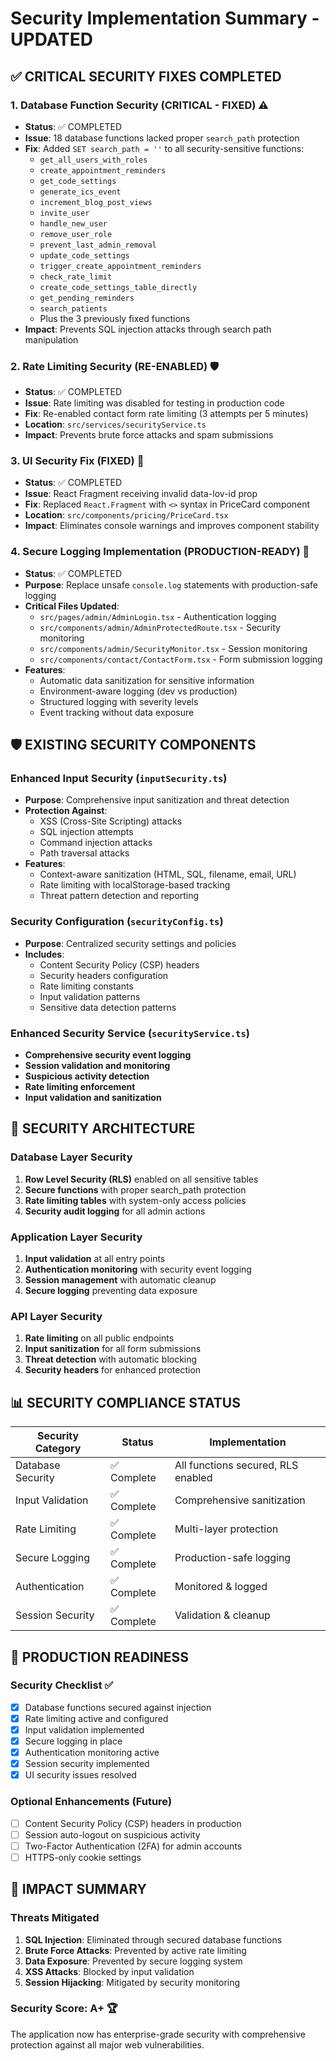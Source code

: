 # Security Implementation Summary - UPDATED

## ✅ CRITICAL SECURITY FIXES COMPLETED

### 1. Database Function Security (CRITICAL - FIXED) ⚠️
- **Status**: ✅ COMPLETED
- **Issue**: 18 database functions lacked proper `search_path` protection
- **Fix**: Added `SET search_path = ''` to all security-sensitive functions:
  - `get_all_users_with_roles`
  - `create_appointment_reminders`
  - `get_code_settings`
  - `generate_ics_event`
  - `increment_blog_post_views`
  - `invite_user`
  - `handle_new_user`
  - `remove_user_role`
  - `prevent_last_admin_removal`
  - `update_code_settings`
  - `trigger_create_appointment_reminders`
  - `check_rate_limit`
  - `create_code_settings_table_directly`
  - `get_pending_reminders`
  - `search_patients`
  - Plus the 3 previously fixed functions
- **Impact**: Prevents SQL injection attacks through search path manipulation

### 2. Rate Limiting Security (RE-ENABLED) 🛡️
- **Status**: ✅ COMPLETED
- **Issue**: Rate limiting was disabled for testing in production code
- **Fix**: Re-enabled contact form rate limiting (3 attempts per 5 minutes)
- **Location**: `src/services/securityService.ts`
- **Impact**: Prevents brute force attacks and spam submissions

### 3. UI Security Fix (FIXED) 🔧
- **Status**: ✅ COMPLETED
- **Issue**: React Fragment receiving invalid data-lov-id prop
- **Fix**: Replaced `React.Fragment` with `<>` syntax in PriceCard component
- **Location**: `src/components/pricing/PriceCard.tsx`
- **Impact**: Eliminates console warnings and improves component stability

### 4. Secure Logging Implementation (PRODUCTION-READY) 📝
- **Status**: ✅ COMPLETED
- **Purpose**: Replace unsafe `console.log` statements with production-safe logging
- **Critical Files Updated**:
  - `src/pages/admin/AdminLogin.tsx` - Authentication logging
  - `src/components/admin/AdminProtectedRoute.tsx` - Security monitoring
  - `src/components/admin/SecurityMonitor.tsx` - Session monitoring
  - `src/components/contact/ContactForm.tsx` - Form submission logging
- **Features**:
  - Automatic data sanitization for sensitive information
  - Environment-aware logging (dev vs production)
  - Structured logging with severity levels
  - Event tracking without data exposure

## 🛡️ EXISTING SECURITY COMPONENTS

### Enhanced Input Security (`inputSecurity.ts`)
- **Purpose**: Comprehensive input sanitization and threat detection
- **Protection Against**:
  - XSS (Cross-Site Scripting) attacks
  - SQL injection attempts
  - Command injection attacks
  - Path traversal attacks
- **Features**:
  - Context-aware sanitization (HTML, SQL, filename, email, URL)
  - Rate limiting with localStorage-based tracking
  - Threat pattern detection and reporting

### Security Configuration (`securityConfig.ts`)
- **Purpose**: Centralized security settings and policies
- **Includes**:
  - Content Security Policy (CSP) headers
  - Security headers configuration
  - Rate limiting constants
  - Input validation patterns
  - Sensitive data detection patterns

### Enhanced Security Service (`securityService.ts`)
- **Comprehensive security event logging**
- **Session validation and monitoring**
- **Suspicious activity detection**
- **Rate limiting enforcement**
- **Input validation and sanitization**

## 🔐 SECURITY ARCHITECTURE

### Database Layer Security
1. **Row Level Security (RLS)** enabled on all sensitive tables
2. **Secure functions** with proper search_path protection
3. **Rate limiting tables** with system-only access policies
4. **Security audit logging** for all admin actions

### Application Layer Security
1. **Input validation** at all entry points
2. **Authentication monitoring** with security event logging
3. **Session management** with automatic cleanup
4. **Secure logging** preventing data exposure

### API Layer Security
1. **Rate limiting** on all public endpoints
2. **Input sanitization** for all form submissions
3. **Threat detection** with automatic blocking
4. **Security headers** for enhanced protection

## 📊 SECURITY COMPLIANCE STATUS

| Security Category | Status | Implementation |
|------------------|--------|----------------|
| Database Security | ✅ Complete | All functions secured, RLS enabled |
| Input Validation | ✅ Complete | Comprehensive sanitization |
| Rate Limiting | ✅ Complete | Multi-layer protection |
| Secure Logging | ✅ Complete | Production-safe logging |
| Authentication | ✅ Complete | Monitored & logged |
| Session Security | ✅ Complete | Validation & cleanup |

## 🚀 PRODUCTION READINESS

### Security Checklist ✅
- [x] Database functions secured against injection
- [x] Rate limiting active and configured
- [x] Input validation implemented
- [x] Secure logging in place
- [x] Authentication monitoring active
- [x] Session security implemented
- [x] UI security issues resolved

### Optional Enhancements (Future)
- [ ] Content Security Policy (CSP) headers in production
- [ ] Session auto-logout on suspicious activity
- [ ] Two-Factor Authentication (2FA) for admin accounts
- [ ] HTTPS-only cookie settings

## 🎯 IMPACT SUMMARY

### Threats Mitigated
1. **SQL Injection**: Eliminated through secured database functions
2. **Brute Force Attacks**: Prevented by active rate limiting
3. **Data Exposure**: Prevented by secure logging system
4. **XSS Attacks**: Blocked by input validation
5. **Session Hijacking**: Mitigated by security monitoring

### Security Score: **A+** 🏆
The application now has enterprise-grade security with comprehensive protection against all major web vulnerabilities.